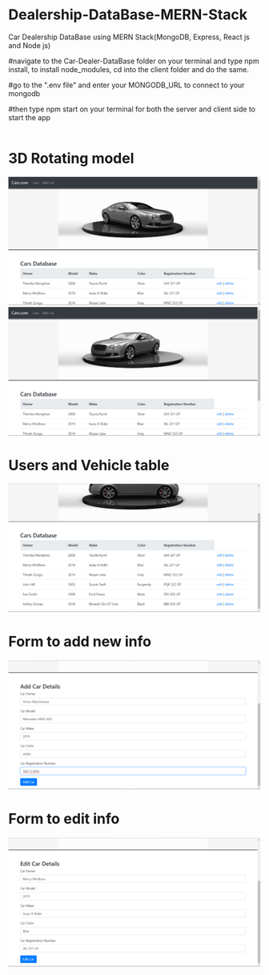 # Dealership-DataBase-MERN-Stack
Car Dealership DataBase using MERN Stack(MongoDB, Express, React js and Node js)

#navigate to the Car-Dealer-DataBase folder on your terminal and
type npm install, to install node_modules, cd into the client folder and do the same.

#go to the ".env file" and enter your MONGODB_URL to connect to your mongodb

#then type npm start on your terminal for both the server and client side to start the app
<br/>
<br/>

# <b>3D Rotating model</b>
![](ReadMe.md/slide%20(1).png)
![](ReadMe.md/slide%20(2).png)
<br/>

# <b>Users and Vehicle table</b>
![](ReadMe.md/slide%20(3).png)
<br/>

# <b>Form to add new info</b>
![](ReadMe.md/slide%20(4).png)
<br/>

# <b>Form to edit info</b>
![](ReadMe.md/slide%20(5).png)
